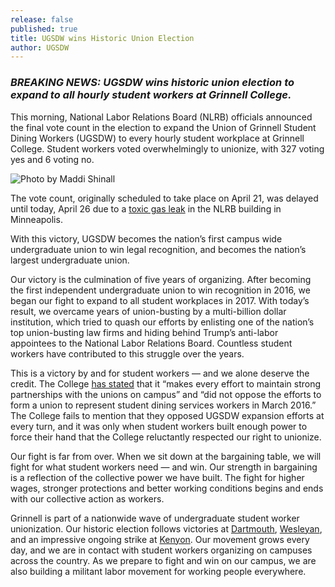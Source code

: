```yaml
---
release: false
published: true
title: UGSDW wins Historic Union Election
author: UGSDW
---
```

### *BREAKING NEWS: UGSDW wins historic union election to expand to all hourly student workers at Grinnell College.*

This morning, National Labor Relations Board (NLRB) officials announced the final vote count in the election to expand the Union of Grinnell Student Dining Workers (UGSDW) to every hourly student workplace at Grinnell College. Student workers voted overwhelmingly to unionize, with 327 voting yes and 6 voting no.

![Photo by Maddi Shinall](https://www.ugsdw.org/assets/news/victory.JPG)

The vote count, originally scheduled to take place on April 21, was delayed until today, April 26 due to a [toxic gas leak](https://www.thesandb.com/article/breaking-nlrb-postpones-counting-of-votes-in-ugsdw-election-due-to-toxic-sewage-gas-leak.html) in the NLRB building in Minneapolis. 

With this victory, UGSDW becomes the nation’s first campus wide undergraduate union to win legal recognition, and becomes the nation’s largest undergraduate union.

Our victory is the culmination of five years of organizing. After becoming the first independent undergraduate union to win recognition in 2016, we began our fight to expand to all student workplaces in 2017. With today’s result, we overcame years of union-busting by a multi-billion dollar institution, which tried to quash our efforts by enlisting one of the nation’s top union-busting law firms and hiding behind Trump’s anti-labor appointees to the National Labor Relations Board. Countless student workers have contributed to this struggle over the years.

This is a victory by and for student workers — and we alone deserve the credit. The College [has stated](https://www.grinnell.edu/campus-life/conversations/student-dining-union) that it “makes every effort to maintain strong partnerships with the unions on campus” and “did not oppose the efforts to form a union to represent student dining services workers in March 2016.” The College fails to mention that they opposed UGSDW expansion efforts at every turn, and it was only when student workers built enough power to force their hand that the College reluctantly respected our right to unionize. 

Our fight is far from over. When we sit down at the bargaining table, we will fight for what student workers need — and win. Our strength in bargaining is a reflection of the collective power we have built. The fight for higher wages, stronger protections and better working conditions begins and ends with our collective action as workers.

Grinnell is part of a nationwide wave of undergraduate student worker unionization. Our historic election follows victories at [Dartmouth](https://www.thedartmouth.com/article/2022/03/unionization-vote-for-student-dining-workers-passes-unanimously), [Wesleyan](http://wesleyanargus.com/2022/03/28/residential-life-student-workers-union-receives-voluntarily-recognition/), and an impressive ongoing strike at [Kenyon](https://kenyoncollegian.com/news/2022/04/cas-and-ats-go-on-indefinite-unfair-labor-practice-strike/). Our movement grows every day, and we are in contact with student workers organizing on campuses across the country. As we prepare to fight and win on our campus, we are also building a militant labor movement for working people everywhere.
